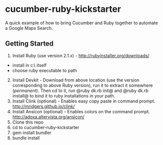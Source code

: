 # cucumber-ruby-kickstarter
A quick example of how to bring Cucumber and Ruby together to automate a Google Maps Search.

## Getting Started
1. Install Ruby (use version 2.1.x) - http://rubyinstaller.org/downloads/
  - install in c:\ itself
  - choose ruby executable to path
2. Install Devkit - Download from above location (use the version corresponding to above Ruby version), run it to extract it somewhere (_*permanent*_). Then cd to it, run @ruby dk.rb init@ and @ruby dk.rb install@ to bind it to ruby installations in your path.
3. Install Clink (optional) - Enables easy copy paste in command prompt. http://mridgers.github.io/clink/
4. Install Ansicon (optional) - Enables colors on the command prompt. http://adoxa.altervista.org/ansicon/
5. Clone this repo
6. cd to cucumber-ruby-kickstarter
7. gem install bundler
8. bundle install
